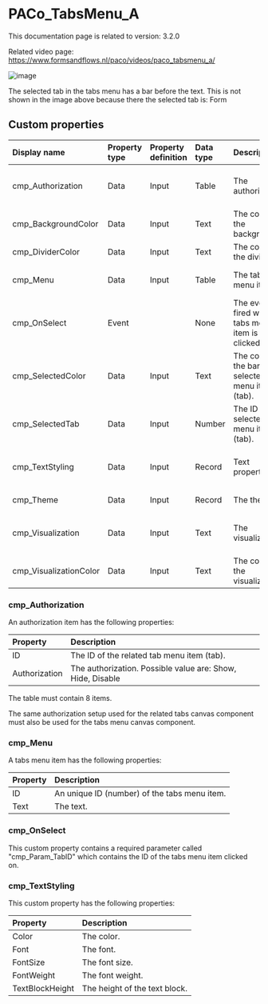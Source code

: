 # PACo_TabsMenu_A

This documentation page is related to version: 3.2.0

Related video page: https://www.formsandflows.nl/paco/videos/paco_tabsmenu_a/

![image](https://github.com/formsandflows/PACo/assets/35654198/2f72dddb-c030-42cd-b78e-2d1a1779b0dd)

The selected tab in the tabs menu has a bar before the text. This is not shown in the image above because there the selected tab is: Form

## Custom properties

| Display name | Property type | Property definition | Data type | Description | Memo
| :--- | :--- | :--- | :--- | :--- | :--- |
| cmp_Authorization | Data | Input | Table | The authorization. | See the documention about cmp_Authorization below. |
| cmp_BackgroundColor | Data | Input | Text | The color of the background. | |
| cmp_DividerColor | Data | Input | Text | The color of the divider. | |
| cmp_Menu | Data | Input | Table | The tabs menu items. | See the documention about cmp_Menu below. |
| cmp_OnSelect | Event | | None | The event fired when a tabs menu item is clicked on. | See the documention about cmp_OnSelect below. |
| cmp_SelectedColor | Data | Input | Text | The color of the bar of the selected tabs menu item (tab). | |
| cmp_SelectedTab | Data | Input | Number | The ID of the selected tabs menu item (tab). | |
| cmp_TextStyling | Data | Input | Record | Text properties. | See the documention about cmp_TextStyling below. |
| cmp_Theme | Data | Input | Record | The theme. | See the documention on theming. |
| cmp_Visualization | Data | Input | Text | The visualization. | See the documention of PACo canvas component PACo_Visualization_A. |
| cmp_VisualizationColor | Data | Input | Text | The color of the visualization. | |

### cmp_Authorization
An authorization item has the following properties:

| Property | Description |
| :--- | :--- |
| ID | The ID of the related tab menu item (tab). |
| Authorization | The authorization. Possible value are: Show, Hide, Disable |

The table must contain 8 items.

The same authorization setup used for the related tabs canvas component must also be used for the tabs menu canvas component.

### cmp_Menu
A tabs menu item has the following properties:

| Property | Description |
| :--- | :--- |
| ID | An unique ID (number) of the tabs menu item. |
| Text | The text. |

### cmp_OnSelect
This custom property contains a required parameter called "cmp_Param_TabID" which contains the ID of the tabs menu item clicked on.

### cmp_TextStyling
This custom property has the following properties:

| Property | Description |
| :--- | :--- |
| Color | The color. |
| Font | The font. |
| FontSize | The font size. |
| FontWeight | The font weight. |
| TextBlockHeight | The height of the text block. |
